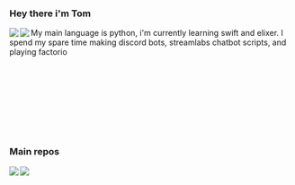  ### Hey there i'm Tom
<p align="left>
  <a href="https://github.com/anuraghazra/github-readme-stats">
    <img align="left" src="https://github-readme-stats.vercel.app/api/top-langs/?username=IAmTomahawkx&theme=tokyonight&card_width=445&layout=compact" />
  </a>
  <a href="https://github.com/anuraghazra/github-readme-stats">
    <img align="left" src="https://github-readme-stats.vercel.app/api?username=IAmTomahawkx&theme=tokyonight&count_private=true&show_icons=true" />
  </a>

  My main language is python, i'm currently learning swift and elixer. I spend my spare time making discord bots, streamlabs chatbot scripts, and playing factorio
  <br><br><br><br><br><br><br><br><br>
  ### Main repos
  <a href="https://github.com/IAmTomahawkx/viper-lang">
    <img align="left" src="https://github-readme-stats.vercel.app/api/pin/?username=IAmTomahawkx&repo=viper-lang&theme=tokyonight" />
  </a>  
  <a href="https://github.com/IAmTomahawkx/xlydn">
    <img align="left" src="https://github-readme-stats.vercel.app/api/pin/?username=IAmTomahawkx&repo=xlydn&theme=tokyonight" />
  </a>
</p>                         
